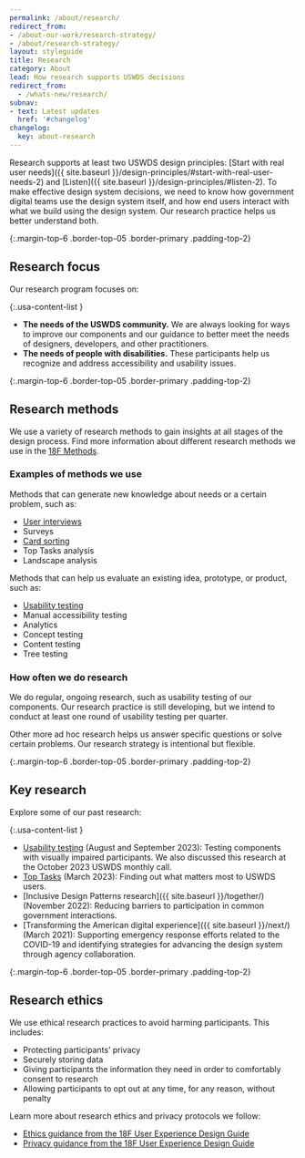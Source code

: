 ```yaml
---
permalink: /about/research/
redirect_from:
- /about-our-work/research-strategy/
- /about/research-strategy/
layout: styleguide
title: Research
category: About
lead: How research supports USWDS decisions
redirect_from:
  - /whats-new/research/
subnav:
- text: Latest updates
  href: '#changelog'
changelog:
  key: about-research
---
```


Research supports at least two USWDS design principles: [Start with real user needs]({{ site.baseurl }}/design-principles/#start-with-real-user-needs-2) and [Listen]({{ site.baseurl }}/design-principles/#listen-2). To make effective design system decisions, we need to know how government digital teams use the design system itself, and how end users interact with what we build using the design system. Our research practice helps us better understand both.

{:.margin-top-6 .border-top-05 .border-primary .padding-top-2}
## Research focus

Our research program focuses on:

{:.usa-content-list }
- **The needs of the USWDS community.** We are always looking for ways to improve our components and our guidance to better meet the needs of designers, developers, and other practitioners.
- **The needs of people with disabilities.** These participants help us recognize and address accessibility and usability issues.

{:.margin-top-6 .border-top-05 .border-primary .padding-top-2}
## Research methods

We use a variety of research methods to gain insights at all stages of the design process. Find more information about different research methods we use in the [18F Methods](https://methods.18f.gov/).

### Examples of methods we use

Methods that can generate new knowledge about needs or a certain problem, such as:

- [User interviews](https://methods.18f.gov/discover/stakeholder-and-user-interviews/)
- Surveys
- [Card sorting](https://methods.18f.gov/validate/card-sorting/)
- Top Tasks analysis
- Landscape analysis

Methods that can help us evaluate an existing idea, prototype, or product, such as:

- [Usability testing](https://methods.18f.gov/validate/usability-testing/)
- Manual accessibility testing
- Analytics
- Concept testing
- Content testing
- Tree testing

### How often we do research

We do regular, ongoing research, such as usability testing of our components. Our research practice is still developing, but we intend to conduct at least one round of usability testing per quarter.

Other more ad hoc research helps us answer specific questions or solve certain problems. Our research strategy is intentional but flexible.

{:.margin-top-6 .border-top-05 .border-primary .padding-top-2}
## Key research

Explore some of our past research:

{:.usa-content-list }
- [Usability testing](https://github.com/uswds/uswds/wiki/Usability-research-findings-for-Q3-2023) (August and September 2023): Testing components with visually impaired participants. We also discussed this research at the October 2023 USWDS monthly call.
- [Top Tasks](https://digital.gov/event/2023/04/20/uswds-monthly-call-april-2023/) (March 2023): Finding out what matters most to USWDS users.
- [Inclusive Design Patterns research]({{ site.baseurl }}/together/) (November 2022): Reducing barriers to participation in common government interactions.
- [Transforming the American digital experience]({{ site.baseurl }}/next/) (March 2021): Supporting emergency response efforts related to the COVID-19 and identifying strategies for advancing the design system through agency collaboration.

{:.margin-top-6 .border-top-05 .border-primary .padding-top-2}
## Research ethics

We use ethical research practices to avoid harming participants. This includes:

- Protecting participants’ privacy
- Securely storing data
- Giving participants the information they need in order to comfortably consent to research
- Allowing participants to opt out at any time, for any reason, without penalty

Learn more about research ethics and privacy protocols we follow:

- [Ethics guidance from the 18F User Experience Design Guide](https://ux-guide.18f.gov/research/ethics/)
- [Privacy guidance from the 18F User Experience Design Guide](https://ux-guide.18f.gov/research/privacy/)
